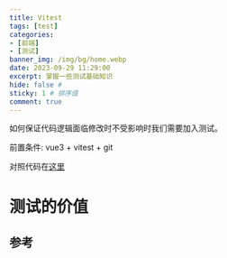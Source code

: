 ```yaml
---
title: Vitest
tags: [test]
categories: 
- [前端]
- [测试]
banner_img: /img/bg/home.webp
date: 2023-09-29 11:29:00
excerpt: 掌握一些测试基础知识
hide: false # 
sticky: 1 # 排序值
comment: true
---
```


如何保证代码逻辑面临修改时不受影响时我们需要加入测试。

前置条件: vue3 + vitest + git

对照代码在[这里](https://github.com/mlx92/v3t)

# 测试的价值





## 参考

[^1]: [UT、IT、E2E](https://blog.miniasp.com/post/2019/02/18/Unit-testing-Integration-testing-e2e-testing)
[^2]: [ITHome](https://ithelp.ithome.com.tw/users/20119062/ironman/5554)
[^3]: [Vitest](https://cn.vitest.dev/config/)



